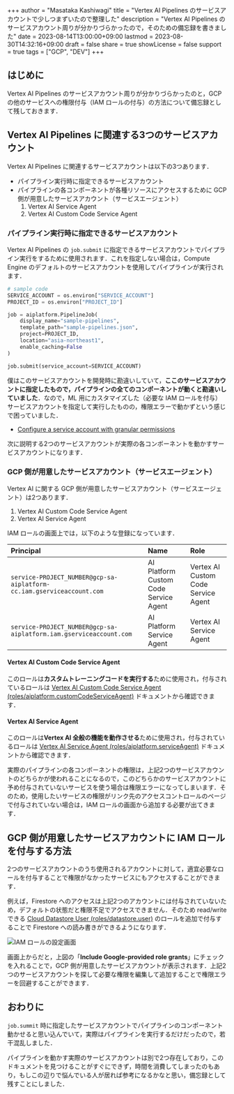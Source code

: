 +++
author = "Masataka Kashiwagi"
title = "Vertex AI Pipelines のサービスアカウントで少しつまずいたので整理した"
description = "Vertex AI Pipelines のサービスアカウント周りが分かりづらかったので，そのための備忘録を書きました"
date = 2023-08-14T13:00:00+09:00
lastmod = 2023-08-30T14:32:16+09:00
draft = false
share = true
showLicense = false
support = true
tags = ["GCP", "DEV"]
+++

## はじめに

Vertex AI Pipelines のサービスアカウント周りが分かりづらかったのと，GCP の他のサービスへの権限付与（IAM ロールの付与）の方法について備忘録として残しておきます．

## Vertex AI Pipelines に関連する3つのサービスアカウント

Vertex AI Pipelines に関連するサービスアカウントは以下の3つあります．

- パイプライン実行時に指定できるサービスアカウント
- パイプラインの各コンポーネントが各種リソースにアクセスするために GCP 側が用意したサービスアカウント（サービスエージェント）
  1. Vertex AI Service Agent
  2. Vertex AI Custom Code Service Agent

### パイプライン実行時に指定できるサービスアカウント

Vertex AI Pipelines の `job.submit` に指定できるサービスアカウントでパイプライン実行をするために使用されます．これを指定しない場合は，Compute Engine のデフォルトのサービスアカウントを使用してパイプラインが実行されます．

```python
# sample code
SERVICE_ACCOUNT = os.environ["SERVICE_ACCOUNT"]
PROJECT_ID = os.environ["PROJECT_ID"]

job = aiplatform.PipelineJob(
    display_name="sample-pipelines",
    template_path="sample-pipelines.json",
    project=PROJECT_ID,
    location="asia-northeast1",
    enable_caching=False
)

job.submit(service_account=SERVICE_ACCOUNT)
```

僕はこのサービスアカウントを開発時に勘違いしていて，**ここのサービスアカウントに指定したもので，パイプラインの全てのコンポーネントが動くと勘違いしていました**．なので，ML 用にカスタマイズした（必要な IAM ロールを付与）サービスアカウントを指定して実行したものの，権限エラーで動かずという感じで困っていました．

- [Configure a service account with granular permissions](https://cloud.google.com/vertex-ai/docs/pipelines/configure-project#service-account)

次に説明する2つのサービスアカウントが実際の各コンポーネントを動かすサービスアカウントになります．

### GCP 側が用意したサービスアカウント（サービスエージェント）

Vertex AI に関する GCP 側が用意したサービスアカウント（サービスエージェント）は2つあります．

1. Vertex AI Custom Code Service Agent
2. Vertex AI Service Agent

IAM ロールの画面上では，以下のような登録になっています．

| Principal | Name | Role |
| :--- | :--- | :--- |
| `service-PROJECT_NUMBER@gcp-sa-aiplatform-cc.iam.gserviceaccount.com` | AI Platform Custom Code Service Agent | Vertex AI Custom Code Service Agent |
| `service-PROJECT_NUMBER@gcp-sa-aiplatform.iam.gserviceaccount.com` | AI Platform Service Agent | Vertex AI Service Agent |

#### Vertex AI Custom Code Service Agent

このロールは**カスタムトレーニングコードを実行する**ために使用され，付与されているロールは [Vertex AI Custom Code Service Agent (roles/aiplatform.customCodeServiceAgent)](https://cloud.google.com/vertex-ai/docs/general/access-control#aiplatform.customCodeServiceAgent) ドキュメントから確認できます．

#### Vertex AI Service Agent

このロールは**Vertex AI 全般の機能を動作させる**ために使用され，付与されているロールは [Vertex AI Service Agent (roles/aiplatform.serviceAgent)](https://cloud.google.com/vertex-ai/docs/general/access-control#aiplatform.serviceAgent) ドキュメントから確認できます．

実際のパイプラインの各コンポーネントの権限は，上記2つのサービスアカウントのどちらかが使われることになるので，このどちらかのサービスアカウントに予め付与されていないサービスを使う場合は権限エラーになってしまいます．そのため，使用したいサービスの権限がリンク先のアクセスコントロールのページで付与されていない場合は，IAM ロールの画面から追加する必要が出てきます．

## GCP 側が用意したサービスアカウントに IAM ロールを付与する方法

2つのサービスアカウントのうち使用されるアカウントに対して，適宜必要なロールを付与することで権限がなかったサービスにもアクセスすることができます．

例えば，Firestore へのアクセスは上記2つのアカウントには付与されていないため，デフォルトの状態だと権限不足でアクセスできません．そのため read/write できる [Cloud Datastore User (roles/datastore.user)](https://cloud.google.com/iam/docs/understanding-roles#datastore.user) のロールを追加で付与することで Firestore への読み書きができるようになります．

![IAM ロールの設定画面](../../img/service-account-img1.png "IAM ロールの設定画面")

画面上からだと，上図の「**Include Google-provided role grants**」にチェックを入れることで，GCP 側が用意したサービスアカウントが表示されます．上記2つのサービスアカウントを探して必要な権限を編集して追加することで権限エラーを回避することができます．

## おわりに

`job.summit` 時に指定したサービスアカウントでパイプラインのコンポーネント動かせると思い込んでいて，実際はパイプラインを実行するだけだったので，若干混乱しました．

パイプラインを動かす実際のサービスアカウントは別で2つ存在しており，このドキュメントを見つけることがすぐにできず，時間を消費してしまったのもあり，もしこの辺りで悩んでいる人が居れば参考になるかなと思い，備忘録として残すことにしました．
